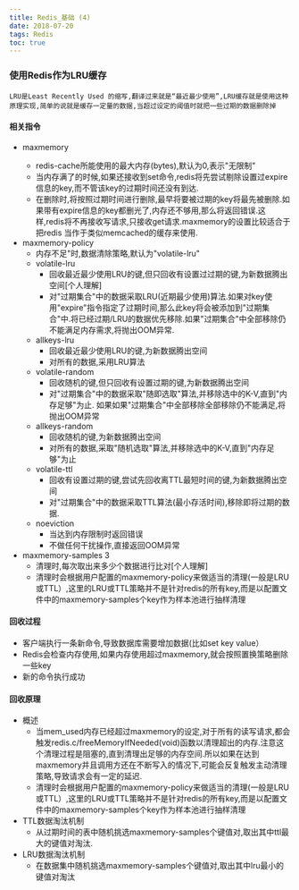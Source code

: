 ```yaml
---
title: Redis_基础 (4)
date: 2018-07-20
tags: Redis
toc: true
---
```


### 使用Redis作为LRU缓存
    LRU是Least Recently Used 的缩写,翻译过来就是“最近最少使用”,LRU缓存就是使用这种原理实现,简单的说就是缓存一定量的数据,当超过设定的阈值时就把一些过期的数据删除掉

<!-- more -->

#### 相关指令
- maxmemory <bytes>
    * redis-cache所能使用的最大内存(bytes),默认为0,表示"无限制"
    * 当内存满了的时候,如果还接收到set命令,redis将先尝试剔除设置过expire信息的key,而不管该key的过期时间还没有到达.
    * 在删除时,将按照过期时间进行删除,最早将要被过期的key将最先被删除.如果带有expire信息的key都删光了,内存还不够用,那么将返回错误.这样,redis将不再接收写请求,只接收get请求.maxmemory的设置比较适合于把redis 当作于类似memcached的缓存来使用.
- maxmemory-policy
    * 内存不足"时,数据清除策略,默认为"volatile-lru"
    * volatile-lru
        * 回收最近最少使用LRU的键,但只回收有设置过过期的键,为新数据腾出空间[个人理解]
        * 对"过期集合"中的数据采取LRU(近期最少使用)算法.如果对key使用"expire"指令指定了过期时间,那么此key将会被添加到"过期集合"中.将已经过期/LRU的数据优先移除.如果"过期集合"中全部移除仍不能满足内存需求,将抛出OOM异常.
    * allkeys-lru
        * 回收最近最少使用LRU的键,为新数据腾出空间
        * 对所有的数据,采用LRU算法
    * volatile-random
        * 回收随机的键,但只回收有设置过期的键,为新数据腾出空间
        * 对"过期集合"中的数据采取"随即选取"算法,并移除选中的K-V,直到"内存足够"为止. 如果如果"过期集合"中全部移除全部移除仍不能满足,将抛出OOM异常
    * allkeys-random
        * 回收随机的键,为新数据腾出空间
        * 对所有的数据,采取"随机选取"算法,并移除选中的K-V,直到"内存足够"为止
    * volatile-ttl
        * 回收有设置过期的键,尝试先回收离TTL最短时间的键,为新数据腾出空间
        * 对"过期集合"中的数据采取TTL算法(最小存活时间),移除即将过期的数据.
    * noeviction
        * 当达到内存限制时返回错误
        * 不做任何干扰操作,直接返回OOM异常
- maxmemory-samples 3
    * 清理时,每次取出来多少个数据进行比对[个人理解] 
    * 清理时会根据用户配置的maxmemory-policy来做适当的清理(一般是LRU或TTL）,这里的LRU或TTL策略并不是针对redis的所有key,而是以配置文件中的maxmemory-samples个key作为样本池进行抽样清理

#### 回收过程
- 客户端执行一条新命令,导致数据库需要增加数据(比如set key value）
- Redis会检查内存使用,如果内存使用超过maxmemory,就会按照置换策略删除一些key
- 新的命令执行成功

#### 回收原理
- 概述
    * 当mem_used内存已经超过maxmemory的设定,对于所有的读写请求,都会触发redis.c/freeMemoryIfNeeded(void)函数以清理超出的内存.注意这个清理过程是阻塞的,直到清理出足够的内存空间.所以如果在达到maxmemory并且调用方还在不断写入的情况下,可能会反复触发主动清理策略,导致请求会有一定的延迟.
    * 清理时会根据用户配置的maxmemory-policy来做适当的清理(一般是LRU或TTL）,这里的LRU或TTL策略并不是针对redis的所有key,而是以配置文件中的maxmemory-samples个key作为样本池进行抽样清理
- TTL数据淘汰机制
    * 从过期时间的表中随机挑选maxmemory-samples个键值对,取出其中ttl最大的键值对淘汰.
- LRU数据淘汰机制
    * 在数据集中随机挑选maxmemory-samples个键值对,取出其中lru最小的键值对淘汰
